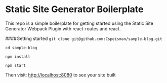 # Static Site Generator Boilerplate

This repo is a simple boilerplate for getting started using the Static Site Generator Webpack Plugin with react-routes and react.

####Getting started
`git clone git@github.com:Cspeisman/sample-blog.git`

`cd sample-blog`

`npm install`

`npm start`

Then visit:
[http://localhost:8080](http://localhost:8080) to see your site built

